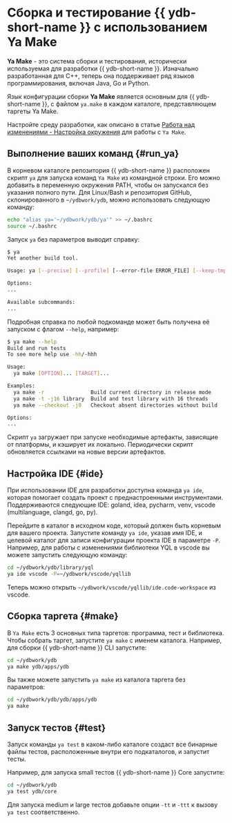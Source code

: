 # Сборка и тестирование {{ ydb-short-name }} с использованием Ya Make

**Ya Make** - это система сборки и тестирования, исторически используемая для разработки {{ ydb-short-name }}. Изначально разработанная для C++, теперь она поддерживает ряд языков программирования, включая Java, Go и Python.

Язык конфигурации сборки **Ya Make** является основным для {{ ydb-short-name }}, с файлом `ya.make` в каждом каталоге, представляющем таргеты Ya Make.

Настройте среду разработки, как описано в статье [Работа над изменениями - Настройка окружения](suggest-change.md#envsetup) для работы с `Ya Make`.

## Выполнение ваших команд {#run_ya}

В корневом каталоге репозитория {{ ydb-short-name }} расположен скрипт `ya` для запуска команд `Ya Make` из командной строки. Его можно добавить в переменную окружения PATH, чтобы он запускался без указания полного пути. Для Linux/Bash и репозитория GitHub, склонированного в `~/ydbwork/ydb`, можно использовать следующую команду:

```bash
echo "alias ya='~/ydbwork/ydb/ya'" >> ~/.bashrc
source ~/.bashrc
```

Запуск `ya` без параметров выводит справку:

```bash
$ ya
Yet another build tool.

Usage: ya [--precise] [--profile] [--error-file ERROR_FILE] [--keep-tmp] [--no-logs] [--no-report] [--no-tmp-dir] [--print-path] [--version] [-v] [--diag] [--help] <SUBCOMMAND> [OPTION]...

Options:
...

Available subcommands:
...
```

Подробная справка по любой подкоманде может быть получена её запуском с флагом `--help`, например:

```bash
$ ya make --help
Build and run tests
To see more help use -hh/-hhh

Usage:
  ya make [OPTION]... [TARGET]...

Examples:
  ya make -r               Build current directory in release mode
  ya make -t -j16 library  Build and test library with 16 threads
  ya make --checkout -j0   Checkout absent directories without build

Options:
...
```

Скрипт `ya` загружает при запуске необходимые артефакты, зависящие от платформы, и кэширует их локально. Периодически скрипт обновляется ссылками на новые версии артефактов.

## Настройка IDE {#ide}

При использовании IDE для разработки доступна команда `ya ide`, которая помогает создать проект с преднастроенными инструментами. Поддерживаются следующие IDE: goland, idea, pycharm, venv, vscode (multilanguage, clangd, go, py).

Перейдите в каталог в исходном коде, который должен быть корневым для вашего проекта. Запустите команду `ya ide`, указав имя IDE, и целевой каталог для записи конфигурации проекта IDE в параметре `-P`. Например, для работы с изменениями библиотеки YQL в vscode вы можете запустить следующую команду:

```bash
cd ~/ydbwork/ydb/library/yql
ya ide vscode -P=~/ydbwork/vscode/yqllib
```

Теперь можно открыть `~/ydbwork/vscode/yqllib/ide.code-workspace` из vscode.

## Сборка таргета {#make}

В `Ya Make` есть 3 основных типа таргетов: программа, тест и библиотека. Чтобы собрать таргет, запустите `ya make` с именем каталога. Например, для сборки {{ ydb-short-name }} CLI запустите:

```bash
cd ~/ydbwork/ydb
ya make ydb/apps/ydb
```

Вы также можете запустить `ya make` из каталога таргета без параметров:

```bash
cd ~/ydbwork/ydb/ydb/apps/ydb
ya make
```

## Запуск тестов {#test}

Запуск команды `ya test` в каком-либо каталоге создаст все бинарные файлы тестов, расположенные внутри его подкаталогов, и запустит тесты.

Например, для запуска small тестов {{ ydb-short-name }} Core запустите:

```bash
cd ~/ydbwork/ydb
ya test ydb/core
```

Для запуска medium и large тестов добавьте опции `-tt` и `-ttt` к вызову `ya test` соответственно.
